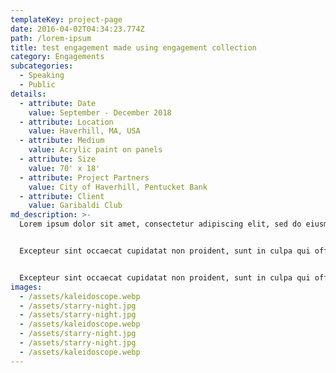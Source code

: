 ```yaml
---
templateKey: project-page
date: 2016-04-02T04:34:23.774Z
path: /lorem-ipsum
title: test engagement made using engagement collection
category: Engagements
subcategories:
  - Speaking
  - Public
details:
  - attribute: Date
    value: September - December 2018
  - attribute: Location
    value: Haverhill, MA, USA
  - attribute: Medium
    value: Acrylic paint on panels
  - attribute: Size
    value: 70' x 18'
  - attribute: Project Partners
    value: City of Haverhill, Pentucket Bank
  - attribute: Client
    value: Garibaldi Club
md_description: >-
  Lorem ipsum dolor sit amet, consectetur adipiscing elit, sed do eiusmod tempor incididunt ut labore et dolore magna aliqua. Ut enim ad minim veniam, quis nostrud exercitation ullamco laboris nisi ut aliquip ex ea commodo consequat. Duis aute irure dolor in reprehenderit in voluptate velit esse cillum dolore eu fugiat nulla pariatur.


  Excepteur sint occaecat cupidatat non proident, sunt in culpa qui officia deserunt mollit anim id est laborum. Lorem ipsum dolor sit amet, consectetur adipiscing elit, sed do eiusmod tempor incididunt ut labore et dolore magna aliqua. Ut enim ad minim veniam, quis nostrud exercitation ullamco laboris nisi ut aliquip ex ea commodo consequat. 


  Excepteur sint occaecat cupidatat non proident, sunt in culpa qui officia deserunt mollit anim id est laborum. Lorem ipsum dolor sit amet, consectetur adipiscing elit, sed do eiusmod tempor incididunt ut labore et dolore magna aliqua. Ut enim ad minim veniam, quis nostrud exercitation ullamco laboris nisi ut aliquip ex ea commodo consequat. 
images: 
  - /assets/kaleidoscope.webp
  - /assets/starry-night.jpg
  - /assets/starry-night.jpg
  - /assets/kaleidoscope.webp
  - /assets/starry-night.jpg
  - /assets/starry-night.jpg
  - /assets/kaleidoscope.webp
---
```

